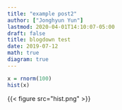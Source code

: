 ```yaml
---
title: "example post2"
author: ["Jonghyun Yun"]
lastmod: 2020-04-01T14:10:07-05:00
draft: false
title: blogdown test
date: 2019-07-12
math: true
diagram: true
---
```


```R
x = rnorm(100)
hist(x)
```

{{< figure src="hist.png" >}}
